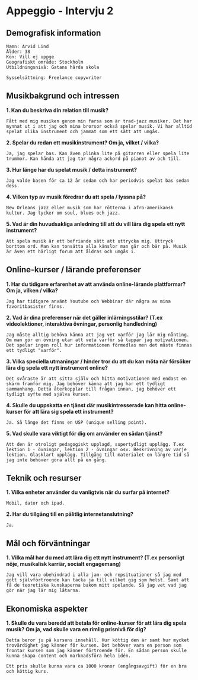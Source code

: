 
# Appeggio - Intervju 2

## Demografisk information

    Namn: Arvid Lind
    Ålder: 38
    Kön: Vill ej uppge
    Geografiskt område: Stockholm
    Utbildningsnivå: Gatans hårda skola
    
    Sysselsättning: Freelance copywriter


## Musikbakgrund och intressen

**1. Kan du beskriva din relation till musik?**

    Fått med mig musiken genom min farsa som är trad-jazz musiker. Det har mynnat ut i att jag och mina brorsor också spelar musik. Vi har alltid spelat olika instrument och jammat som ett sätt att umgås.

**2. Spelar du redan ett musikinstrument? Om ja, vilket / vilka?**

    Ja, jag spelar bas. Kan även plinka lite på gitarren eller spela lite trummor. Kan hända att jag tar några ackord på pianot av och till.

**3. Hur länge har du spelat musik / detta instrument?**

    Jag valde basen för ca 12 år sedan och har periodvis spelat bas sedan dess.

**4. Vilken typ av musik föredrar du att spela / lyssna på?**

    New Orleans jazz eller musik som har rötterna i afro-amerikansk kultur. Jag tycker om soul, blues och jazz.

**5. Vad är din huvudsakliga anledning till att du vill lära dig spela ett nytt instrument?**

    Att spela musik är ett befriande sätt att uttrycka mig. Uttryck borttom ord. Man kan tonsätta alla känslor man går och bär på. Musik är även ett härligt forum att åldras och umgås i.

## Online-kurser / lärande preferenser

**1. Har du tidigare erfarenhet av att använda online-lärande plattformar? Om ja, vilken / vilka?**

    Jag har tidigare använt Youtube och Webbinar där några av mina favoritbasister finns.
    
**2. Vad är dina preferenser när det gäller inlärningsstilar? (T.ex videolektioner, interaktiva övningar, personlig handledning)**

    Jag måste alltig behöva känna att jag vet varför jag lär mig nånting. Om man gör en övning utan att veta varför så tappar jag motivationen. Det spelar ingen roll hur informationen förmedlas men det måste finnas ett tydligt "varför".

**3. Vilka speciella utmaningar / hinder tror du att du kan möta när försöker lära dig spela ett nytt instrument online?**

    Det svåraste är att sitta själv och hitta motivationen med endast en skärm framför mig. Jag behöver känna att jag har ett tydligt sammanhang. Detta återkopplar till frågan innan, jag behöver ett tydligt syfte med själva kursen.

**4. Skulle du uppskatta en tjänst där musikintresserade kan hitta online-kurser för att lära sig spela ett instrument?**

    Ja. Så länge det finns en USP (unique selling point).

**5. Vad skulle vara viktigt för dig om använder en sådan tjänst?**

    Att den är otroligt pedagogiskt upplagd, supertydligt upplägg. T.ex lektion 1 - övningar, lektion 2 - övningar osv. Beskrivning av varje lektion. Glasklart upplägg. Tillgång till materialet en längre tid så jag inte behöver göra allt på en gång.

## Teknik och resurser

**1. Vilka enheter använder du vanligtvis när du surfar på internet?**

    Mobil, dator och ipad.

**2. Har du tillgång till en pålitlig internetanslutning?**

    Ja.

## Mål och förväntningar

**1. Vilka mål har du med att lära dig ett nytt instrument? (T.ex personligt nöje, musikalisk karriär, socialt engagemang)**

    Jag vill vara obehindrad i alla jam- och repsituationer så jag med gott självförtroende kan tacka ja till vilket gig som helst. Samt att få de teoretiska kunskaperna bakom mitt spelande. Så jag vet vad jag gör när jag lär mig låtarna.

## Ekonomiska aspekter

**1. Skulle du vara beredd att betala för online-kurser för att lära dig spela musik? Om ja, vad skulle vara en rimlig prisnivå för dig?**

    Detta beror ju på kursens innehåll. Hur köttig den är samt hur mycket trovärdighet jag känner för kursen. Det behöver vara en person som frontar kursen som jag känner förtroende för. En sådan person skulle kunna skapa content och marknadsföra hela idén.

    Ett pris skulle kunna vara ca 1000 kronor (engångsavgift) för en bra och köttig kurs.